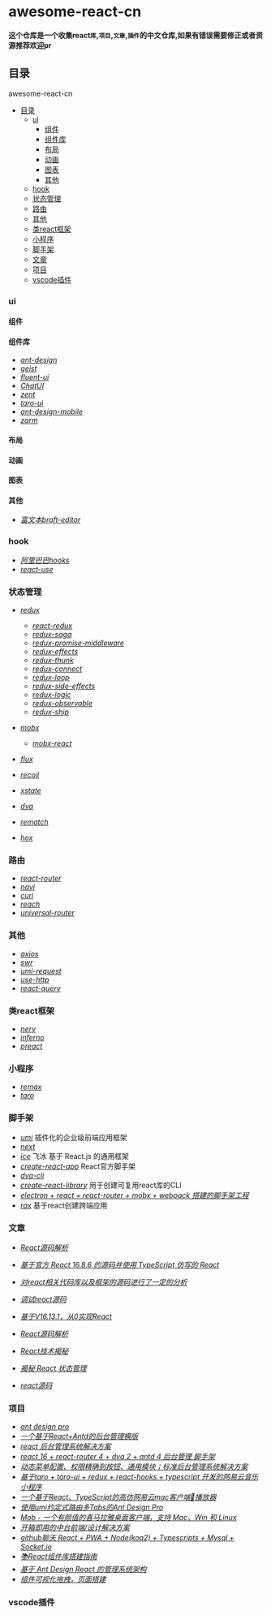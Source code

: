 # awesome-react-cn

**这个仓库是一个收集react`库`,`项目`,`文章`,`插件`的中文仓库,如果有错误需要修正或者资源推荐欢迎pr**

## 目录
awesome-react-cn
  - [目录](#目录)
    - [ui](#ui)
      - [组件](#ui-components)
      - [组件库](#ui-framework)
      - [布局](#ui-layout)
      - [动画](#ui-animation)
      - [图表](#ui-chart)
      - [其他](#ui-other)
    - [hook](#hook)
    - [状态管理](#state)
    - [路由](#router)
    - [其他](#other)
    - [类react框架](#react-like)
    - [小程序](#mp)
    - [脚手架](#cli)
    - [文章](#article)
    - [项目](#project)
    - [vscode插件](#vsc)

### <a id="ui">ui</a>
#### <a id="ui-components">组件</a>
#### <a id="ui-framework">组件库</a>
- *[ant-design](https://github.com/ant-design/ant-design)*
- *[geist](https://github.com/geist-org/react)*
- *[fluent-ui](https://github.com/fluent-org/fluent-windows)*
- *[ChatUI](https://github.com/alibaba/ChatUI)*
- *[zent](https://github.com/youzan/zent)*
- *[taro-ui](https://github.com/NervJS/taro-ui)*
- *[ant-design-mobile](https://github.com/ant-design/ant-design-mobile)*
- *[zarm](https://github.com/ZhongAnTech/zarm)*
#### <a id="ui-layout">布局</a>
#### <a id="ui-animation">动画</a>
#### <a id="ui-chart">图表</a>
#### <a id="ui-other">其他</a>
- *[富文本braft-editor](https://github.com/margox/braft-editor)*
### <a id="hook">hook</a>
- *[阿里巴巴hooks](https://github.com/alibaba/hooks)*
- *[react-use](https://github.com/streamich/react-use)*
### <a id="state">状态管理</a>
- *[redux](https://github.com/reduxjs/redux)*
  - *[react-redux](https://github.com/reduxjs/react-redux)*
  - *[redux-saga](https://github.com/redux-saga/redux-saga)*
  - *[redux-promise-middleware](https://github.com/pburtchaell/redux-promise-middleware)*
  - *[redux-effects](https://github.com/redux-effects/redux-effects)*
  - *[redux-thunk](https://github.com/reduxjs/redux-thunk)*
  - *[redux-connect](https://github.com/makeomatic/redux-connect)*
  - *[redux-loop](https://github.com/redux-loop/redux-loop)*
  - *[redux-side-effects](https://github.com/salsita/redux-side-effects)*
  - *[redux-logic](https://github.com/jeffbski/redux-logic)*
  - *[redux-observable](https://github.com/redux-observable/redux-observable)*
  - *[redux-ship](https://github.com/clarus/redux-ship)*
- *[mobx](https://github.com/mobxjs/mobx)*
  - *[mobx-react](https://github.com/mobxjs/mobx-react)*
- *[flux](https://github.com/facebook/flux)*
- *[recoil](https://github.com/facebookexperimental/Recoil)*
- *[xstate](https://github.com/davidkpiano/xstate)*
- *[dva](https://github.com/dvajs/dva)*
- *[rematch](https://github.com/rematch/rematch)*

- *[hox](https://github.com/umijs/hox)*
### <a id="router">路由</a>
- *[react-router](https://github.com/ReactTraining/react-router)*
- *[navi](https://github.com/frontarm/navi)*
- *[curi](https://github.com/pshrmn/curi)*
- *[reach](https://github.com/reach/router)*
- *[universal-router](https://github.com/kriasoft/universal-router)*
### <a id="other">其他</a>
- *[axios](https://github.com/axios/axios)*
- *[swr](https://github.com/vercel/swr)*
- *[umi-request](https://github.com/umijs/umi-request)*
- *[use-http](https://github.com/ava/use-http)*
- *[react-query](https://github.com/tannerlinsley/react-query)*
### <a id="react-like">类react框架</a>
- *[nerv](https://github.com/NervJS/nerv)*
- *[inferno](https://github.com/infernojs/inferno)*
- *[preact](https://github.com/preactjs/preact)*

### <a id="mp">小程序</a>
- *[remax](https://github.com/remaxjs/remax)*
- *[taro](https://github.com/NervJS/taro)*
### <a id="cli">脚手架</a>
- *[umi](https://github.com/umijs/umi)* 插件化的企业级前端应用框架
- *[next](https://github.com/vercel/next.js)*
- *[ice](https://github.com/alibaba/ice)* 飞冰 基于 React.js 的通用框架
- *[create-react-app](https://github.com/facebook/create-react-app)* React官方脚手架
- *[dva-cli](https://github.com/dvajs/dva-cli)*
- *[create-react-library](https://github.com/transitive-bullshit/create-react-library)* 用于创建可复用react库的CLI
- *[electron + react + react-router + mobx + webpack 搭建的脚手架工程](https://github.com/ConardLi/electron-react)*
- *[rax](https://github.com/alibaba/rax)* 基于react创建跨端应用
### <a id="article">文章</a>

- *[React源码解析](https://github.com/AttackXiaoJinJin/reactExplain)*

- *[基于官方 React 16.8.6 的源码并使用 TypeScript 仿写的 React](https://github.com/LuSuguru/fake-react)*

- *[对react相关代码库以及框架的源码进行了一定的分析](https://github.com/BUPTlhuanyu/ReactNote)*

- *[调试react源码](https://github.com/bubucuo/DebugReact)*

- *[基于V16.13.1，从0实现React](https://github.com/BetaSu/react-on-the-way)*

- *[React源码解析](https://github.com/AttackXiaoJinJin/reactExplain)*

- *[React技术揭秘](https://github.com/BetaSu/just-react)*
- *[揭秘 React 状态管理](https://github.com/happylindz/react-state-management-tutorial)*
- *[react源码](https://react.jokcy.me/)*
### <a id="project">项目</a>
- *[ant design pro](https://github.com/ant-design/ant-design-pro)*
- *[一个基于React+Antd的后台管理模版](https://github.com/NLRX-WJC/react-antd-admin-template)*
- *[react 后台管理系统解决方案](https://github.com/yezihaohao/react-admin)*
- *[react 16 + react-router 4 + dva 2 + antd 4 后台管理 脚手架](https://github.com/LANIF-UI/dva-boot-admin)*
- *[动态菜单配置、权限精确到按钮、通用模块；标准后台管理系统解决方案](https://github.com/javaLuo/react-admin)*
- *[基于taro + taro-ui + redux + react-hooks + typescript 开发的网易云音乐小程序](https://github.com/lsqy/taro-music)*
- *[一个基于React、TypeScript的高仿网易云mac客户端🎵播放器](https://github.com/uniquemo/react-netease-music)*
- *[使用umi约定式路由多Tabs的Ant Design Pro](https://github.com/alitajs/umi-antd-pro)*
- *[Mob - 一个有颜值的喜马拉雅桌面客户端，支持 Mac、Win 和 Linux](https://github.com/zenghongtu/Mob)*
- *[开箱即用的中台前端/设计解决方案](https://github.com/pansyjs/react-admin)*
- *[github聊天 React + PWA + Node(koa2) + Typescripts + Mysql + Socket.io](https://github.com/aermin/ghChat)*
- *[📚React组件库搭建指南](https://github.com/worldzhao/react-ui-library-tutorial)*
- *[基于 Ant Design React 的管理系统架构](https://github.com/sxfad/react-admin)*
- *[组件可视化拖拽，页面搭建](https://github.com/brick-design/react-visual-editor)*
### <a id="vsc">vscode插件</a>
